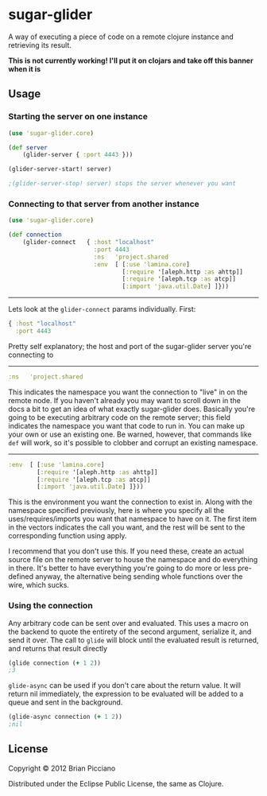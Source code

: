 # sugar-glider

A way of executing a piece of code on a remote clojure instance and retrieving its result.

**This is not currently working! I'll put it on clojars and take off this banner when it is**

## Usage

### Starting the server on one instance
```clojure
(use 'sugar-glider.core)

(def server 
    (glider-server { :port 4443 }))

(glider-server-start! server)

;(glider-server-stop! server) stops the server whenever you want
```

### Connecting to that server from another instance
```clojure
(use 'sugar-glider.core)

(def connection
    (glider-connect   { :host "localhost"
                        :port 4443        
                        :ns   'project.shared
                        :env  [ [:use 'lamina.core]
                                [:require '[aleph.http :as ahttp]]
                                [:require '[aleph.tcp :as atcp]]
                                [:import 'java.util.Date] ]}))
```





--------------------------

Lets look at the ```glider-connect``` params individually. First:

```clojure
{ :host "localhost"
  :port 4443
```

Pretty self explanatory; the host and port of the sugar-glider server you're connecting to





--------------------------

```clojure
:ns   'project.shared
```

This indicates the namespace you want the connection to "live" in on the remote node. If you haven't
already you may want to scroll down in the docs a bit to get an idea of what exactly sugar-glider
does. Basically you're going to be executing arbitrary code on the remote server; this field indicates
the namespace you want that code to run in. You can make up your own or use an existing one. Be warned,
however, that commands like ```def``` will work, so it's possible to clobber and corrupt an existing
namespace.





--------------------------

```clojure
:env  [ [:use 'lamina.core]
        [:require '[aleph.http :as ahttp]]
        [:require '[aleph.tcp :as atcp]]
        [:import 'java.util.Date] ]}))
```

This is the environment you want the connection to exist in. Along with the namespace specified previously,
here is where you specify all the uses/requires/imports you want that namespace to have on it. The first item
in the vectors indicates the call you want, and the rest will be sent to the corresponding function using apply.

I recommend that you don't use this. If you need these, create an actual source file on the remote server 
to house the namespace and do everything in there. It's better to have everything you're going to do more 
or less pre-defined anyway, the alternative being sending whole functions over the wire, which sucks.





### Using the connection

Any arbitrary code can be sent over and evaluated. This uses a macro on the backend to quote the entirety of
the second argument, serialize it, and send it over. The call to ```glide``` will block until the evaluated
result is returned, and returns that result directly

```clojure
(glide connection (+ 1 2))
;3
```

```glide-async``` can be used if you don't care about the return value. It will return nil immediately, the
expression to be evaluated will be added to a queue and sent in the background.

```clojure
(glide-async connection (+ 1 2))
;nil
```


## License

Copyright © 2012 Brian Picciano

Distributed under the Eclipse Public License, the same as Clojure.
